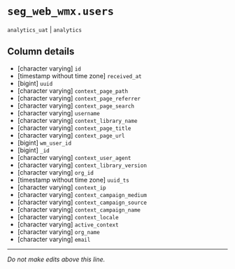# `seg_web_wmx.users`
`analytics_uat` | `analytics`

## Column details
* [character varying] `id`
* [timestamp without time zone] `received_at`
* [bigint]    `uuid`
* [character varying] `context_page_path`
* [character varying] `context_page_referrer`
* [character varying] `context_page_search`
* [character varying] `username`
* [character varying] `context_library_name`
* [character varying] `context_page_title`
* [character varying] `context_page_url`
* [bigint]    `wm_user_id`
* [bigint]    `_id`
* [character varying] `context_user_agent`
* [character varying] `context_library_version`
* [character varying] `org_id`
* [timestamp without time zone] `uuid_ts`
* [character varying] `context_ip`
* [character varying] `context_campaign_medium`
* [character varying] `context_campaign_source`
* [character varying] `context_campaign_name`
* [character varying] `context_locale`
* [character varying] `active_context`
* [character varying] `org_name`
* [character varying] `email`

-------------------------------------------------------------------------------
*Do not make edits above this line.*
